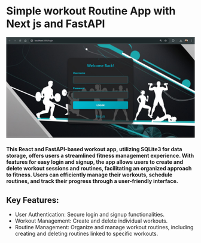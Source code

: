 # Simple workout Routine App with Next js and FastAPI
![shot](https://github.com/kira23j/FastReactX/blob/main/02.%20Simple-Routine%20FastAPI%20%26%20Next.js/_screenshots/1.JPG)
#### This React and FastAPI-based workout app, utilizing SQLite3 for data storage, offers users a streamlined fitness management experience. With features for easy login and signup, the app allows users to create and delete workout sessions and routines, facilitating an organized approach to fitness. Users can efficiently manage their workouts, schedule routines, and track their progress through a user-friendly interface.

## Key Features:

- User Authentication: Secure login and signup functionalities.
- Workout Management: Create and delete individual workouts.
- Routine Management: Organize and manage workout routines, including creating and deleting routines linked to specific workouts.

